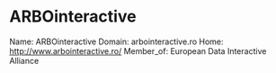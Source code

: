 
# ARBOinteractive

Name: ARBOinteractive
Domain: arbointeractive.ro
Home: http://www.arbointeractive.ro/
Member_of: European Data Interactive Alliance
